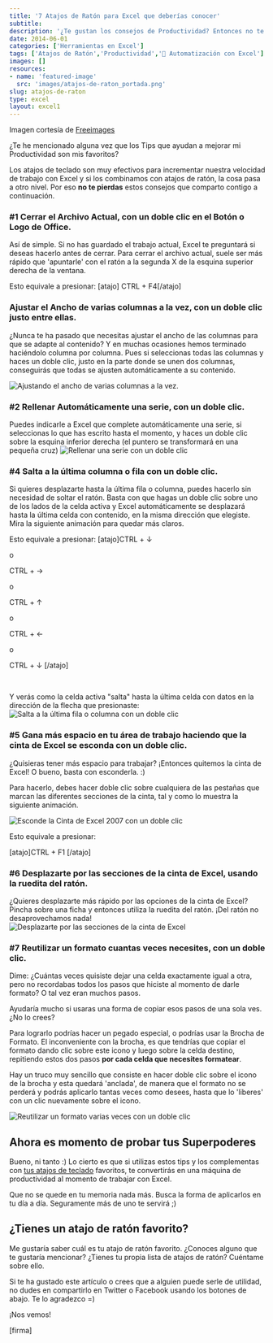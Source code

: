 ```yaml
---
title: '7 Atajos de Ratón para Excel que deberías conocer'
subtitle: 
description: '¿Te gustan los consejos de Productividad? Entonces no te pierdas estos 7 atajos de ratón para trabajar más rápido con Excel.'
date: 2014-06-01
categories: ['Herramientas en Excel']
tags: ['Atajos de Ratón','Productividad','🤖 Automatización con Excel']
images: []
resources: 
- name: 'featured-image'
  src: 'images/atajos-de-raton_portada.png'
slug: atajos-de-raton
type: excel
layout: excel1
---
```


Imagen cortesía de [Freeimages](http://www.freeimages.com/photo/1435507 "Freeimages")

¿Te he mencionado alguna vez que los Tips que ayudan a mejorar mi Productividad son mis favoritos?

Los atajos de teclado son muy efectivos para incrementar nuestra velocidad de trabajo con Excel y si los combinamos con atajos de ratón, la cosa pasa a otro nivel. Por eso **no te pierdas** estos consejos que comparto contigo a continuación.

### #1 Cerrar el Archivo Actual, con un doble clic en el Botón o Logo de Office.

Así de simple. Si no has guardado el trabajo actual, Excel te preguntará si deseas hacerlo antes de cerrar. Para cerrar el archivo actual, suele ser más rápido que 'apuntarle' con el ratón a la segunda X de la esquina superior derecha de la ventana.

Esto equivale a presionar: \[atajo\] CTRL + F4\[/atajo\]

### Ajustar el Ancho de varias columnas a la vez, con un doble clic justo entre ellas.

¿Nunca te ha pasado que necesitas ajustar el ancho de las columnas para que se adapte al contenido? Y en muchas ocasiones hemos terminado haciéndolo columna por columna. Pues si seleccionas todas las columnas y haces un doble clic, justo en la parte donde se unen dos columnas, conseguirás que todas se ajusten automáticamente a su contenido.

![Ajustando el ancho de varias columnas a la vez.](images/atajo-21.gif "Ajustando el ancho de varias columnas a la vez.")

### #2 Rellenar Automáticamente una serie, con un doble clic.

Puedes indicarle a Excel que complete automáticamente una serie, si seleccionas lo que has escrito hasta el momento, y haces un doble clic sobre la esquina inferior derecha (el puntero se transformará en una pequeña cruz) ![Rellenar una serie con un doble clic](images/atajo-31.gif "Rellenar una serie con un doble clic")

### #4 Salta a la última columna o fila con un doble clic.

Si quieres desplazarte hasta la última fila o columna, puedes hacerlo sin necesidad de soltar el ratón. Basta con que hagas un doble clic sobre uno de los lados de la celda activa y Excel automáticamente se desplazará hasta la última celda con contenido, en la misma dirección que elegiste. Mira la siguiente animación para quedar más claros.

Esto equivale a presionar: \[atajo\]CTRL + ↓

o

CTRL + →

o

CTRL + ↑

o

CTRL + ←

o

CTRL + ↓ \[/atajo\]

 

Y verás como la celda activa "salta" hasta la última celda con datos en la dirección de la flecha que presionaste: ![Salta a la última fila o columna con un doble clic](images/atajo-41.gif "Salta a la última fila o columna con un doble clic")

### #5 Gana más espacio en tu área de trabajo haciendo que la cinta de Excel se esconda con un doble clic.

¿Quisieras tener más espacio para trabajar? ¡Entonces quitemos la cinta de Excel! O bueno, basta con esconderla. :)

Para hacerlo, debes hacer doble clic sobre cualquiera de las pestañas que marcan las diferentes secciones de la cinta, tal y como lo muestra la siguiente animación.

![Esconde la Cinta de Excel 2007 con un doble clic](images/atajo-51.gif "Esconde la Cinta de Excel 2007 con un doble clic")

Esto equivale a presionar:

\[atajo\]CTRL + F1 \[/atajo\]

### #6 Desplazarte por las secciones de la cinta de Excel, usando la ruedita del ratón.

¿Quieres desplazarte más rápido por las opciones de la cinta de Excel? Pincha sobre una ficha y entonces utiliza la ruedita del ratón. ¡Del ratón no desaprovechamos nada! ![Desplazarte por las secciones de la cinta de Excel](images/atajo-61.gif "Desplazarte por las secciones de la cinta de Excel")

### #7 Reutilizar un formato cuantas veces necesites, con un doble clic.

Dime: ¿Cuántas veces quisiste dejar una celda exactamente igual a otra, pero no recordabas todos los pasos que hiciste al momento de darle formato? O tal vez eran muchos pasos.

Ayudaría mucho si usaras una forma de copiar esos pasos de una sola ves. ¿No lo crees?

Para lograrlo podrías hacer un pegado especial, o podrías usar la Brocha de Formato. El inconveniente con la brocha, es que tendrías que copiar el formato dando clic sobre este icono y luego sobre la celda destino, repitiendo estos dos pasos **por cada celda que necesites formatear**.

Hay un truco muy sencillo que consiste en hacer doble clic sobre el icono de la brocha y esta quedará 'anclada', de manera que el formato no se perderá y podrás aplicarlo tantas veces como desees, hasta que lo 'liberes' con un clic nuevamente sobre el icono.

![Reutilizar un formato varias veces con un doble clic](images/atajo-71.gif "Reutilizar un formato varias veces con un doble clic")

## Ahora es momento de probar tus Superpoderes

Bueno, ni tanto :) Lo cierto es que si utilizas estos tips y los complementas con [tus atajos de teclado](http://raymundoycaza.com/atajos-de-teclado-descarga/ "Los Atajos de Teclado para Excel más interesantes.") favoritos, te convertirás en una máquina de productividad al momento de trabajar con Excel.

Que no se quede en tu memoria nada más. Busca la forma de aplicarlos en tu día a día. Seguramente más de uno te servirá ;)

## ¿Tienes un atajo de ratón favorito?

Me gustaría saber cuál es tu atajo de ratón favorito. ¿Conoces alguno que te gustaría mencionar? ¿Tienes tu propia lista de atajos de ratón? Cuéntame sobre ello.

Si te ha gustado este artículo o crees que a alguien puede serle de utilidad, no dudes en compartirlo en Twitter o Facebook usando los botones de abajo. Te lo agradezco =)

¡Nos vemos!

\[firma\]
